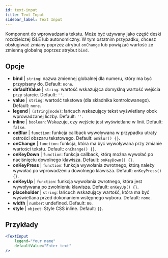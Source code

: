 ```yaml
---
id: text-input
title: Text Input
sidebar_label: Text Input
---
```


Komponent do wprowadzania tekstu. Może być używany jako część deski rozdzielczej ISLE lub autonomiczny. W tym ostatnim przypadku, chcesz obsługiwać zmiany poprzez atrybut `onChange` lub powiązać wartość ze zmienną globalną poprzez atrybut `bind`.

## Opcje

* __bind__ | `string`: nazwa zmiennej globalnej dla numeru, który ma być przypisany do. Default: `none`.
* __defaultValue__ | `string`: wartość wskazująca domyślną wartość wejścia przy starcie. Default: `''`.
* __value__ | `string`: wartość tekstowa (dla składnika kontrolowanego). Default: `none`.
* __legend__ | `(string|node)`: łańcuch wskazujący tekst wyświetlany obok wprowadzanej liczby. Default: `''`.
* __inline__ | `boolean`: Wskazuje, czy wejście jest wyświetlane w linii. Default: `false`.
* __onBlur__ | `function`: funkcja callback wywoływana w przypadku utraty ostrości obszaru tekstowego. Default: `onBlur() {}`.
* __onChange__ | `function`: funkcja, która ma być wywoływana przy zmianie wartości tekstu. Default: `onChange() {}`.
* __onKeyDown__ | `function`: funkcja callback, którą można wywołać po naciśnięciu dowolnego klawisza. Default: `onKeyDown() {}`.
* __onKeyPress__ | `function`: funkcja wywołania zwrotnego, którą należy wywołać po wprowadzeniu dowolnego klawisza. Default: `onKeyPress() {}`.
* __onKeyUp__ | `function`: funkcja wywołania zwrotnego, która jest wywoływana po zwolnieniu klawisza. Default: `onKeyUp() {}`.
* __placeholder__ | `string`: łańcuch wskazujący wartość, która ma być wyświetlana przed dokonaniem wstępnego wyboru. Default: `none`.
* __width__ | `number`: undefined. Default: `80`.
* __style__ | `object`: Style CSS inline. Default: `{}`.


## Przykłady

```jsx live
<TextInput
    legend="Your name"
    defaultValue="Enter text"
/>
```

